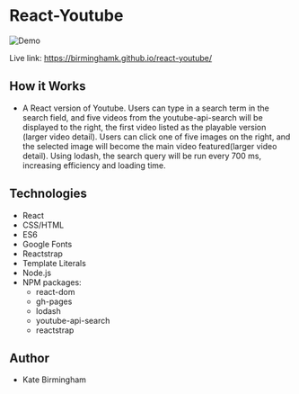 # React-Youtube

![Demo](https://user-images.githubusercontent.com/30732917/39945090-617593ee-5526-11e8-9423-ecf65091acfa.gif)

Live link: https://birminghamk.github.io/react-youtube/

## How it Works

  - A React version of Youtube. Users can type in a search term in the search field, and five videos from the youtube-api-search will be displayed to the right, the first video listed as the playable version (larger video detail). Users can click one of five images on the right, and the selected image will become the main video featured(larger video detail). Using lodash, the search query will be run every 700 ms, increasing efficiency and loading time. 

## Technologies

  - React
  - CSS/HTML
  - ES6
  - Google Fonts
  - Reactstrap
  - Template Literals
  - Node.js
  - NPM packages:
      - react-dom
      - gh-pages
      - lodash
      - youtube-api-search
      - reactstrap

## Author

  - Kate Birmingham